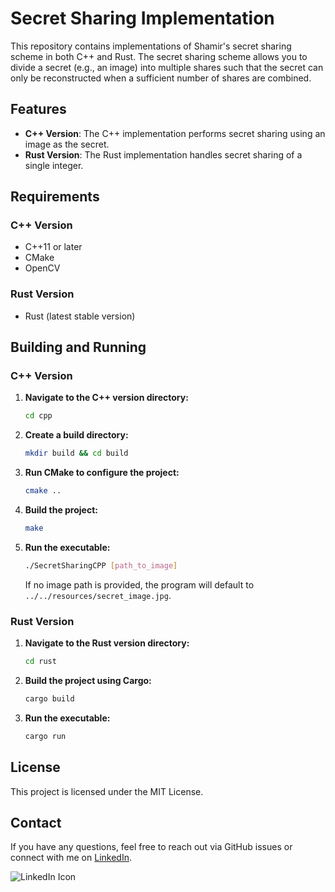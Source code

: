 # Secret Sharing Implementation

This repository contains implementations of Shamir's secret sharing scheme in both C++ and Rust. The secret sharing scheme allows you to divide a secret (e.g., an image) into multiple shares such that the secret can only be reconstructed when a sufficient number of shares are combined.

## Features

- **C++ Version**: The C++ implementation performs secret sharing using an image as the secret.
- **Rust Version**: The Rust implementation handles secret sharing of a single integer.

## Requirements

### C++ Version

- C++11 or later
- CMake
- OpenCV

### Rust Version

- Rust (latest stable version)

## Building and Running

### C++ Version

1. **Navigate to the C++ version directory:**

   ```sh
   cd cpp
   ```

2. **Create a build directory:**

   ```sh
   mkdir build && cd build
   ```

3. **Run CMake to configure the project:**

   ```sh
   cmake ..
   ```

4. **Build the project:**

   ```sh
   make
   ```

5. **Run the executable:**

   ```sh
   ./SecretSharingCPP [path_to_image]
   ```

   If no image path is provided, the program will default to `../../resources/secret_image.jpg`.

### Rust Version

1. **Navigate to the Rust version directory:**

   ```sh
   cd rust
   ```

2. **Build the project using Cargo:**

   ```sh
   cargo build
   ```

3. **Run the executable:**

   ```sh
   cargo run
   ```

## License

This project is licensed under the MIT License.

## Contact

If you have any questions, feel free to reach out via GitHub issues or connect with me on [LinkedIn](https://www.linkedin.com/in/rosemary-koikara/).

![LinkedIn Icon](https://cdn-icons-png.flaticon.com/16/174/174857.png)
